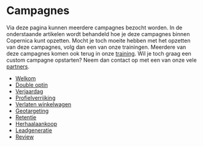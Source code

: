 # Campagnes
Via deze pagina kunnen meerdere campagnes bezocht worden. In de onderstaande
artikelen wordt behandeld hoe je deze campagnes binnen Copernica kunt
opzetten. Mocht je toch moeite hebben met het opzetten van deze campagnes,
volg dan een van onze trainingen. Meerdere van deze campagnes komen ook terug
in onze [training](https://www.copernica.com/nl/aboutus/events). Wil je toch
graag een custom campagne opstarten? Neem dan contact op met een van onze vele
[partners](https://www.copernica.com/nl/support/partners).

* [Welkom](./campaign-welcome.md)
* [Double optin](./campaign-tutorial-double-opt-in.md)
* [Verjaardag](./how-to-create-a-birthday-selection.md)
* [Profielverrijking](./campaign-profile-enrichment)
* [Verlaten winkelwagen](./campaign-abandoned-shoppingcart.md)
* [Geotargeting](./campaign-geotargeting.md)
* [Retentie](./campaign-retention)
* [Herhaalaankoop](./campaign-repeat-purchase)
* [Leadgeneratie](./campaign-leadgeneration)
* [Review](./campaign-review)
